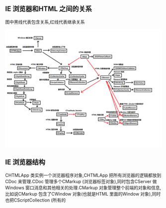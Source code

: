 ## IE 浏览器和HTML 之间的关系



  图中黑线代表包含关系,红线代表继承关系

 

![图片](pic_temp10\psb1.png)



## IE 浏览器结构



  CHTMLApp 类实例一个浏览器程序对象,CHTMLApp 把所有浏览器的逻辑都放到CDoc 来管理.CDoc 管理多个CMarkup (浏览器标签对象),同时包含CServer 做Windows 窗口消息和其他相关的处理.CMarkup 对象管理整个前端的对象和信息,比如说CMarkup 包含了CWindow 对象(也就是HTML 里面的Window 对象),同时也把CScriptCollection (所有的<script> 脚本对象)和CElementCollection (所有的HTML 元素对象)分开成两个Array 管理.每个CScriptCollection 和CElementCollection 对象里面都保存着CElement (HTML 元素基础对象),只不过CScriptCollection 保存CScriptElement (<script> HTML 脚本对象),CElementCollection 保存CElement (因为HTML 对象的实例各个都是不同的类,但是他们都以CElement 为基类,所以在表示不确定的HTML 元素对象时用HTML 元素对象的基类来表示).继续往下就分析到IE 浏览器的HTML 结构.



## IE 浏览器HTML 结构



1. HTML 元素部分

 

  所有和HTML 相关的对象都继承CBase 类.为了防止XSS 攻击,CBase 有IXSSFilterCallBack (XSS 过滤器验证处理回调),以确保每个HTML 对象都检查XSS 攻击.HTML 元素包含样式,属性,子元素的集合,与之相对应的是,在CElement 类里面包含CStyle (HTML 样式),CAttrArray (HTML 属性集合),CCollectionCache (HTML 子元素收集器,CElementCollection 和CScriptCollection 都继承CCollectionCache ),值得注意的一点是:CCollectionCache 下包含的CElement 并不是以树的关系去储存的,而是以Array 的方式把CElement 以有顺序的方式来保存的(关于这一点建议用console.dir(document.all); 来观察HTMLCollection ).关于HTML 元素,还有一点需要补充,就是CElement 派生出的子元素,有些HTML 元素是文本节点(比如:<p><a> 标签) ,这些元素直接继承CElement ;有些HTML 元素带有滚动条(比如:<textarea> 标签) ,它们同时也继承CTxtSite 对象;有些HTML 元素支持Ole 技术(比如flash) ,它们也继承COleSite 对象,通过这个父类获取到Ole 技术的接口支持.



2. Document 部分



  Document 管理整个HTML 文档,关于HTML 元素部分已经表述完,还有一部分是关于CSS 的结构.CSS 用<style> 标签来表示,在HTML 文档里面会包含一到多个<style> 元素,于是CDocument 对象用CStyleSheetArray 管理当前HTML 文档里面所有的<style> 节点(CStyleSheet 对象).<style> 元素里面会包含多个HTML 元素的样式规则,所以每个CStyleSheet 对象用CStyleSheetRuleArray 来管理包含的HTML 元素样式规则(CStyleSheetRule ),最后这个CStyleSheetRule 通过实例化CStyle 来把样式通过CElement 来展示



3. 关于UAF



  通过上面的得出的结论和一些阅洞得出的心得,发现UAF 出现在Array 储存中的地方比较多.在上次调试JScript.dll 的过程中,发现一个问题



```javascript
var array=new Array[5];
```



  看似分配了大小为5 的数组对象,但是如果如果执行下面的代码,将不会产生错误



```javascript
array[10]=1;
```



  此时JScript.dll 不会产生一个数组溢出错误,而是重现在堆里面分配新的VARNIANT 对象空间,再保存到JS 的Array 对象中,此时Array 中包含的数组索引如下:



```javascript
[0,1,2,3,4,10]
```



  执行下面的代码会产生错误



```javascript
alert(array[6]);
```



  因为Array 中没有6 号索引,所以JScript.dll 读取该数组对象时会找不到索引产生错误(Chrome 下不产生错误,返回undefine )



  假设Array 可以被释放然后再引用被释放的位置时呢?UAF 就产生了,详情查看CVE-2013-8393 (http://www.freebuf.com/vuls/54786.html) ,CVE-2014-1772 (http://bobao.360.cn/learning/detail/88.html) 等经典UAF 分析

 